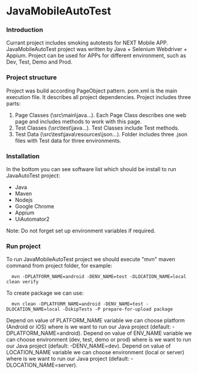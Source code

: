 # JavaMobileAutoTest

### Introduction
Currant project includes smoking autotests for NEXT Mobile APP. JavaMobileAutoTest project was written by Java + Selenium Webdriver + Appium. Project can be used for APPs for different environment, such as Dev, Test, Demo and Prod.
 
### Project structure
Project was build according PageObject pattern. pom.xml is the main execution file. It describes all project dependencies. Project includes three parts: 
   1. Page Classes (\src\main\java\...). Each Page Class describes one web page and includes methods to work with this page.
   2. Test Classes (\src\test\java\...). Test Classes include Test methods.
   3. Test Data (\src\test\java\resources\json\...). Folder includes three .json files with Test data for three environments.
    
### Installation
In the bottom you can see software list which should be install to run JavaAutoTest project:
- Java
- Maven
- Nodejs
- Google Chrome
- Appium
- UiAutomator2

Note: Do not forget set up environment variables if required.

### Run project
To run JavaMobileAutoTest project we should execute "mvn" maven command from project folder, for example:

      mvn -DPLATFORM_NAME=android -DENV_NAME=test -DLOCATION_NAME=local clean verify

To create package we can use:

      mvn clean -DPLATFORM_NAME=android -DENV_NAME=test -DLOCATION_NAME=local -DskipTests -P prepare-for-upload package

Depend on value of PLATFORM_NAME variable we can choose platform (Android or iOS) where is we want to run our Java project (default: -DPLATFORM_NAME=android).
Depend on value of ENV_NAME variable we can choose environment (dev, test, demo or prod) where is we want to run our Java project (default: -DENV_NAME=dev).
Depend on value of LOCATION_NAME variable we can choose environment (local or server) where is we want to run our Java project (default: -DLOCATION_NAME=server).
